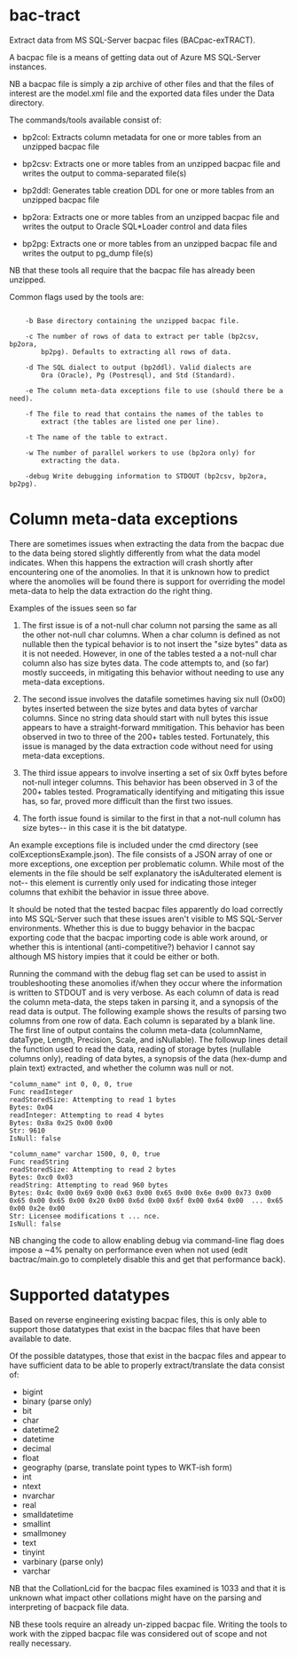 # bac-tract

Extract data from MS SQL-Server bacpac files (BACpac-exTRACT).

A bacpac file is a means of getting data out of Azure MS SQL-Server instances.

NB a bacpac file is simply a zip archive of other files and that the
files of interest are the model.xml file and the exported data files
under the Data directory.

The commands/tools available consist of:

* bp2col: Extracts column metadata for one or more tables from an unzipped bacpac file

* bp2csv: Extracts one or more tables from an unzipped bacpac file and writes the output to comma-separated file(s)

* bp2ddl: Generates table creation DDL for one or more tables from an unzipped bacpac file

* bp2ora: Extracts one or more tables from an unzipped bacpac file and writes the output to Oracle SQL*Loader control and data files

* bp2pg: Extracts one or more tables from an unzipped bacpac file and writes the output to pg_dump file(s)

NB that these tools all require that the bacpac file has already been unzipped.


Common flags used by the tools are:

```

    -b Base directory containing the unzipped bacpac file.

    -c The number of rows of data to extract per table (bp2csv, bp2ora,
        bp2pg). Defaults to extracting all rows of data.

    -d The SQL dialect to output (bp2ddl). Valid dialects are
        Ora (Oracle), Pg (Postresql), and Std (Standard).

    -e The column meta-data exceptions file to use (should there be a need).

    -f The file to read that contains the names of the tables to
        extract (the tables are listed one per line).

    -t The name of the table to extract.

    -w The number of parallel workers to use (bp2ora only) for
        extracting the data.

    -debug Write debugging information to STDOUT (bp2csv, bp2ora, bp2pg).

```

# Column meta-data exceptions

There are sometimes issues when extracting the data from the bacpac due
to the data being stored slightly differently from what the data model
indicates. When this happens the extraction will crash shortly after
encountering one of the anomolies. In that it is unknown how to predict
where the anomolies will be found there is support for overriding the
model meta-data to help the data extraction do the right thing.

Examples of the issues seen so far

 1. The first issue is of a not-null char column not parsing the same
 as all the other not-null char columns. When a char column is defined
 as not nullable then the typical behavior is to not insert the "size
 bytes" data as it is not needed. However, in one of the tables tested
 a a not-null char column also has size bytes data. The code attempts
 to, and (so far) mostly succeeds, in mitigating this behavior without
 needing to use any meta-data exceptions.

 2. The second issue involves the datafile sometimes having six null
 (0x00) bytes inserted between the size bytes and data bytes of varchar
 columns. Since no string data should start with null bytes this issue
 appears to have a straight-forward mmitigation. This behavior has been
 observed in two to three of the 200+ tables tested. Fortunately, this
 issue is managed by the data extraction code without need for using
 meta-data exceptions.

 3. The third issue appears to involve inserting a set of six 0xff
 bytes before not-null integer columns. This behavior has been observed
 in 3 of the 200+ tables tested. Programatically identifying and
 mitigating this issue has, so far, proved more difficult than the
 first two issues.

 4. The forth issue found is similar to the first in that a not-null
 column has size bytes-- in this case it is the bit datatype.

An example exceptions file is included under the cmd directory (see
colExceptionsExample.json). The file consists of a JSON array of one or
more exceptions, one exception per problematic column. While most of
the elements in the file should be self explanatory the isAdulterated
element is not-- this element is currently only used for indicating
those integer columns that exhibit the behavior in issue three above.

It should be noted that the tested bacpac files apparently do load
correctly into MS SQL-Server such that these issues aren't visible to
MS SQL-Server environments. Whether this is due to buggy behavior in
the bacpac exporting code that the bacpac importing code is able work
around, or whether this is intentional (anti-competitive?) behavior I
cannot say although MS history impies that it could be either or both.

Running the command with the debug flag set can be used to assist in
troubleshooting these anomolies if/when they occur where the
information is written to STDOUT and is very verbose. As each column of
data is read the column meta-data, the steps taken in parsing it, and a
synopsis of the read data is output. The following example shows the
results of parsing two columns from one row of data. Each column is
separated by a blank line. The first line of output contains the column
meta-data (columnName, dataType, Length, Precision, Scale, and
isNullable). The followup lines detail the function used to read the
data, reading of storage bytes (nullable columns only), reading of data
bytes, a synopsis of the data (hex-dump and plain text) extracted, and
whether the column was null or not.

```
"column_name" int 0, 0, 0, true
Func readInteger
readStoredSize: Attempting to read 1 bytes
Bytes: 0x04
readInteger: Attempting to read 4 bytes
Bytes: 0x8a 0x25 0x00 0x00
Str: 9610
IsNull: false

"column_name" varchar 1500, 0, 0, true
Func readString
readStoredSize: Attempting to read 2 bytes
Bytes: 0xc0 0x03
readString: Attempting to read 960 bytes
Bytes: 0x4c 0x00 0x69 0x00 0x63 0x00 0x65 0x00 0x6e 0x00 0x73 0x00 0x65 0x00 0x65 0x00 0x20 0x00 0x6d 0x00 0x6f 0x00 0x64 0x00  ... 0x65 0x00 0x2e 0x00
Str: Licensee modifications t ... nce.
IsNull: false

```

NB changing the code to allow enabling debug via command-line flag does
impose a ~4% penalty on performance even when not used (edit
bactrac/main.go to completely disable this and get that performance
back).

# Supported datatypes

Based on reverse engineering existing bacpac files, this is only able
to support those datatypes that exist in the bacpac files that have
been available to date.

Of the possible datatypes, those that exist in the bacpac files and
appear to have sufficient data to be able to properly extract/translate
the data consist of:

 * bigint
 * binary (parse only)
 * bit
 * char
 * datetime2
 * datetime
 * decimal
 * float
 * geography (parse, translate point types to WKT-ish form)
 * int
 * ntext
 * nvarchar
 * real
 * smalldatetime
 * smallint
 * smallmoney
 * text
 * tinyint
 * varbinary (parse only)
 * varchar

NB that the CollationLcid for the bacpac files examined is 1033 and
that it is unknown what impact other collations might have on the
parsing and interpreting of bacpack file data.

NB these tools require an already un-zipped bacpac file. Writing the
tools to work with the zipped bacpac file was considered out of scope and
not really necessary.
